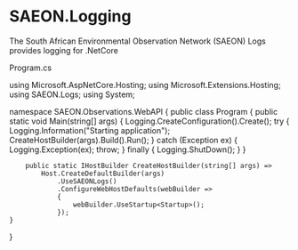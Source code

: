 ﻿# SAEON.Logging #
The South African Environmental Observation Network (SAEON) Logs provides logging for .NetCore

Program.cs

using Microsoft.AspNetCore.Hosting;
using Microsoft.Extensions.Hosting;
using SAEON.Logs;
using System;

namespace SAEON.Observations.WebAPI
{
    public class Program
    {
        public static void Main(string[] args)
        {
            Logging.CreateConfiguration().Create();
            try
            {
                Logging.Information("Starting application");
                CreateHostBuilder(args).Build().Run();
            }
            catch (Exception ex)
            {
                Logging.Exception(ex);
                throw;
            }
            finally
            {
                Logging.ShutDown();
            }
        }

        public static IHostBuilder CreateHostBuilder(string[] args) =>
            Host.CreateDefaultBuilder(args)
                .UseSAEONLogs()
                .ConfigureWebHostDefaults(webBuilder =>
                {
                    webBuilder.UseStartup<Startup>();
                });
    }
}

